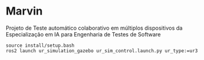 # Marvin
Projeto de Teste automático colaborativo em múltiplos dispositivos da Especialização em IA para Engenharia de Testes de Software

```
source install/setup.bash
ros2 launch ur_simulation_gazebo ur_sim_control.launch.py ur_type:=ur3

```

